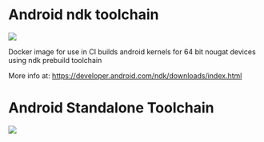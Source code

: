 # Android ndk toolchain

[![](https://images.microbadger.com/badges/image/gitai/android-ndk-toolchain.svg)](https://hub.docker.com/r/gitai/android-ndk-toolchain/ "gitai/android-ndk-toolchain in DockerHub")

Docker image for use in CI builds android kernels for 64 bit nougat devices using ndk prebuild toolchain

More info at: https://developer.android.com/ndk/downloads/index.html

# Android Standalone Toolchain
[![](https://images.microbadger.com/badges/image/gitai/android-standalone-toolchain.svg)](https://microbadger.com/images/gitai/android-standalone-toolchain "Get your own image badge on microbadger.com")
